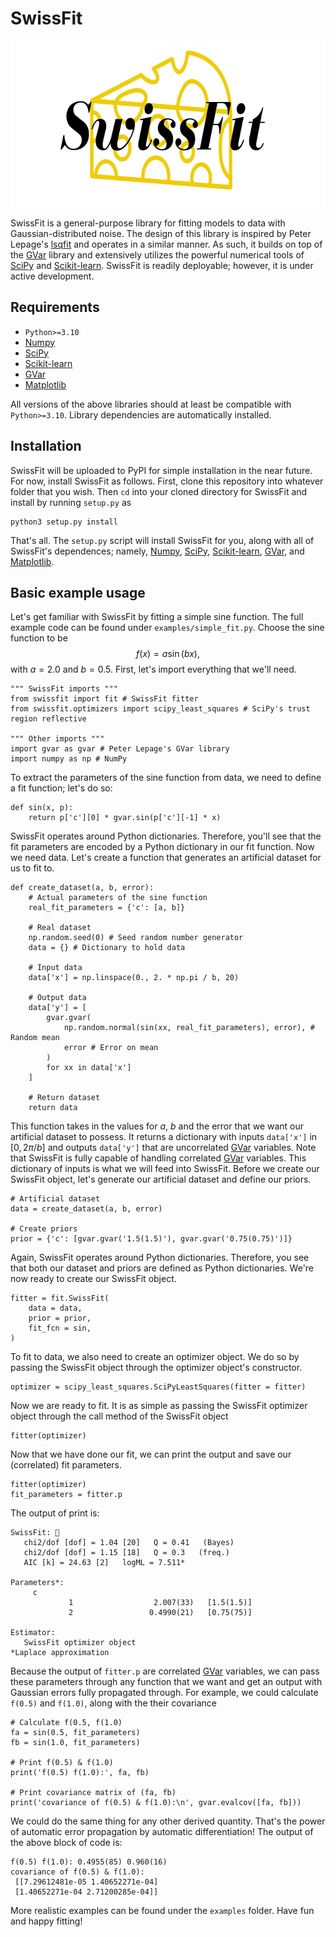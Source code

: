 # SwissFit

<p align="center">
  <img width="683" height="266" src="https://github.com/ctpeterson/SwissFit/blob/main/SwissFit_logo.png">
</p>

SwissFit is a general-purpose library for fitting models to data with Gaussian-distributed noise. The design of this library is inspired by Peter Lepage's [lsqfit](https://github.com/gplepage/lsqfit) and operates in a similar manner. As such, it builds on top of the [GVar](https://github.com/gplepage/gvar) library and extensively utilizes the powerful numerical tools of [SciPy](https://scipy.org/) and [Scikit-learn](https://scikit-learn.org/stable/). SwissFit is readily deployable; however, it is under active development.

## Requirements

  - `Python>=3.10`
  - [Numpy](https://github.com/numpy/numpy)
  - [SciPy](https://scipy.org/)
  - [Scikit-learn](https://scikit-learn.org/stable/)
  - [GVar](https://github.com/gplepage/gvar)
  - [Matplotlib](https://github.com/matplotlib/matplotlib)

All versions of the above libraries should at least be compatible with `Python>=3.10`. Library dependencies are automatically installed.

## Installation

SwissFit will be uploaded to PyPI for simple installation in the near future. For now, install SwissFit as follows. First, clone this repository into whatever folder that you wish. Then `cd` into your cloned directory for SwissFit and install by running `setup.py` as
```
python3 setup.py install
```
That's all. The `setup.py` script will install SwissFit for you, along with all of SwissFit's dependences; namely, [Numpy](https://github.com/numpy/numpy), [SciPy](https://scipy.org/), [Scikit-learn](https://scikit-learn.org/stable/), [GVar](https://github.com/gplepage/gvar), and [Matplotlib](https://github.com/matplotlib/matplotlib).

## Basic example usage

Let's get familiar with SwissFit by fitting a simple sine function. The full example code can be found under `examples/simple_fit.py`. Choose the sine function to be
$$f(x) = a\sin(bx),$$
with $a=2.0$ and $b=0.5$. First, let's import everything that we'll need.
```
""" SwissFit imports """
from swissfit import fit # SwissFit fitter
from swissfit.optimizers import scipy_least_squares # SciPy's trust region reflective

""" Other imports """
import gvar as gvar # Peter Lepage's GVar library
import numpy as np # NumPy
```
To extract the parameters of the sine function from data, we need to define a fit function; let's do so:
```
def sin(x, p):
    return p['c'][0] * gvar.sin(p['c'][-1] * x)
```
SwissFit operates around Python dictionaries. Therefore, you'll see that the fit parameters are encoded by a Python dictionary in our fit function. Now we need data. Let's create a function that generates an artificial dataset for us to fit to.
```
def create_dataset(a, b, error):
    # Actual parameters of the sine function
    real_fit_parameters = {'c': [a, b]}

    # Real dataset
    np.random.seed(0) # Seed random number generator
    data = {} # Dictionary to hold data

    # Input data
    data['x'] = np.linspace(0., 2. * np.pi / b, 20)

    # Output data
    data['y'] = [
        gvar.gvar(
            np.random.normal(sin(xx, real_fit_parameters), error), # Random mean
            error # Error on mean
        )
        for xx in data['x']
    ]

    # Return dataset
    return data
```
This function takes in the values for $a$, $b$ and the error that we want our artificial dataset to possess. It returns a dictionary with inputs `data['x']` in $[0,2\pi/b]$ and outputs `data['y']` that are uncorrelated [GVar](https://github.com/gplepage/gvar) variables. Note that SwissFit is fully capable of handling correlated [GVar](https://github.com/gplepage/gvar) variables. This dictionary of inputs is what we will feed into SwissFit. Before we create our SwissFit object, let's generate our artificial dataset and define our priors.
```
# Artificial dataset
data = create_dataset(a, b, error)
    
# Create priors
prior = {'c': [gvar.gvar('1.5(1.5)'), gvar.gvar('0.75(0.75)')]}
```
Again, SwissFit operates around Python dictionaries. Therefore, you see that both our dataset and priors are defined as Python dictionaries. We're now ready to create our SwissFit object.
```
fitter = fit.SwissFit(
    data = data,
    prior = prior,
    fit_fcn = sin,
)
```
To fit to data, we also need to create an optimizer object. We do so by passing the SwissFit object through the optimizer object's constructor.
```
optimizer = scipy_least_squares.SciPyLeastSquares(fitter = fitter)
```
Now we are ready to fit. It is as simple as passing the SwissFit optimizer object through the call method of the SwissFit object
```
fitter(optimizer)
```
Now that we have done our fit, we can print the output and save our (correlated) fit parameters.
```
fitter(optimizer)
fit_parameters = fitter.p
```
The output of print is:
```
SwissFit: 🧀
   chi2/dof [dof] = 1.04 [20]   Q = 0.41   (Bayes) 
   chi2/dof [dof] = 1.15 [18]   Q = 0.3   (freq.) 
   AIC [k] = 24.63 [2]   logML = 7.511*

Parameters*:
     c
             1                  2.007(33)   [1.5(1.5)]
             2                 0.4990(21)   [0.75(75)]

Estimator:
   SwissFit optimizer object
*Laplace approximation
```
Because the output of `fitter.p` are correlated [GVar](https://github.com/gplepage/gvar) variables, we can pass these parameters through any function that we want and get an output with Gaussian errors fully propagated through. For example, we could calculate `f(0.5)` and `f(1.0)`, along with the their covariance
```
# Calculate f(0.5, f(1.0)
fa = sin(0.5, fit_parameters)
fb = sin(1.0, fit_parameters)

# Print f(0.5) & f(1.0)
print('f(0.5) f(1.0):', fa, fb)
    
# Print covariance matrix of (fa, fb)
print('covariance of f(0.5) & f(1.0):\n', gvar.evalcov([fa, fb]))
```
We could do the same thing for any other derived quantity. That's the power of automatic error propagation by automatic differentiation! The output of the above block of code is:
```
f(0.5) f(1.0): 0.4955(85) 0.960(16)
covariance of f(0.5) & f(1.0):
 [[7.29612481e-05 1.40652271e-04]
 [1.40652271e-04 2.71200285e-04]]
```

More realistic examples can be found under the `examples` folder. Have fun and happy fitting!
